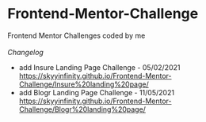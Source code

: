 # Frontend-Mentor-Challenge
Frontend Mentor Challenges coded by me <br/>
<br/>
*Changelog*
- add Insure Landing Page Challenge - 05/02/2021
https://skyyinfinity.github.io/Frontend-Mentor-Challenge/Insure%20landing%20page/
- add Blogr Landing Page Challenge - 11/05/2021
https://skyyinfinity.github.io/Frontend-Mentor-Challenge/Blogr%20landing%20page/
